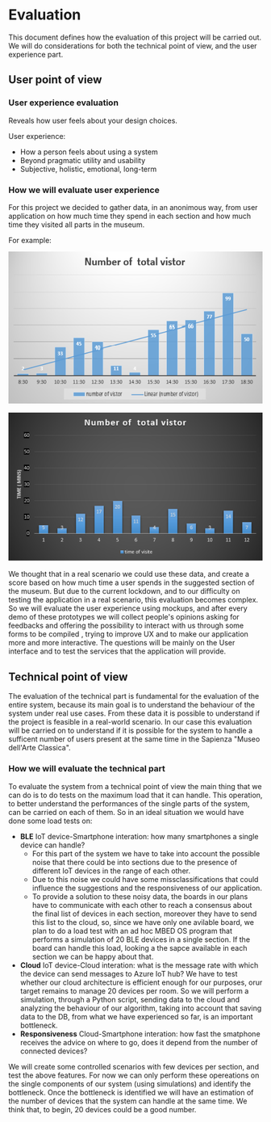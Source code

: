 # Evaluation

This document defines how the evaluation of this project will be carried out. We will do considerations for both the technical point of view, and the user experience part.

## User point of view

### User experience evaluation

Reveals how user feels about your design choices.

User experience:

* How a person feels about using a system 
* Beyond pragmatic utility and usability 
* Subjective, holistic, emotional, long-term

### How we will evaluate user experience

For this project we decided to gather data, in an anonimous way, from user application on how much time they spend in each section and how much time they visited all parts in the museum.

For example:

![chart](Images/chart.png)

![chart](Images/chart2.png)

We thought that in a real scenario we could use these data, and create a score based on how much time a user spends in the suggested section of the museum. But due to the current lockdown, and to our difficulty on testing the application in a real scenario, this evaluation becomes complex.
So we will evaluate the user experience using mockups, and after every demo of these prototypes we will collect people's opinions asking for feedbacks and offering the possibility to interact with us through some forms to be compiled , trying to improve UX and to make our application more and more interactive.
The questions will be mainly on the User interface and to test the services that the application will provide.

## Technical point of view

The evaluation of the technical part is fundamental for the evaluation of the entire system, because its main goal is to understand the behaviour of the system under real use cases. From these data it is possible to understand if the project is feasible in a real-world scenario. In our case this evaluation will be carried on to understand if it is possible for the system to handle a sufficent number of users present at the same time in the Sapienza "Museo dell'Arte Classica".

### How we will evaluate the technical part

To evaluate the system from a technical point of view the main thing that we can do is to do tests on the maximum load that it can handle. This operation, to better understand the performances of the single parts of the system, can be carried on each of them. So in an ideal situation we would have done some load tests on:

* **BLE** IoT device-Smartphone interation: how many smartphones a single device can handle?
    * For this part of the system we have to take into account the possible noise that there could be into sections due to the presence of different IoT devices in the range of each other.  
    * Due to this noise we could have some missclassifications that could influence the suggestions and the responsiveness of our application.
    * To provide a solution to these noisy data, the boards in our plans have to communicate with each other to reach a consensus about the final list of devices in each section, moreover they have to send this list to the cloud, so, since we have only one avilable board, we plan to do a load test with an ad hoc MBED OS program that performs a simulation of 20 BLE devices in a single section. If the board can handle this load, looking a the sapce available in each section we can be happy about that.
* **Cloud** IoT device-Cloud interation: what is the message rate with which the device can send messages to Azure IoT hub?
We have to test whether our cloud architecture is efficient enough for our purposes, orur target remains to manage 20 devices per room. So we will perform a simulation, through a Python script, sending data to the cloud and analyzing the behaviour of our algorithm, taking into account that saving data to the DB, from what we have experienced so far, is an important bottleneck.
* **Responsiveness** Cloud-Smartphone interation: how fast the smatphone receives the advice on where to go, does it depend from the number of connected devices?

We will create some controlled scenarios with few devices per section, and test the above features. For now we can only perform these opereations on the single components of our system (using simulations) and identify the bottleneck. Once the bottleneck is identified we will have an estimation of the number of devices that the system can handle at the same time. We think that, to begin, 20 devices could be a good number.
